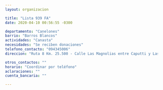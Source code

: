 ```yaml
---
layout: organizacion

title: "Lista 939 FA"
date: 2020-04-10 00:56:55 -0300

departamento: "Canelones"
barrio: "Barros Blancos"
actividades: "Canasta"
necesidades: "Se reciben donaciones"
telefono_contacto: "094345006"
direccion: "Ruta 8 Km. 25.500 - Calle Las Magnolias entre Caputti y Las Violetas"

otros_contactos: ""
horario: "Coordinar por teléfono"
aclaraciones: ""
cuenta_bancaria: ""

---
```

